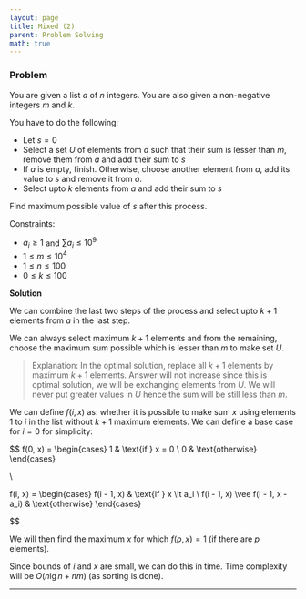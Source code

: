 ```yaml
---
layout: page
title: Mixed (2)
parent: Problem Solving
math: true
---
```


### Problem

You are given a list $a$ of $n$ integers. You are also given a
non-negative integers $m$ and $k$.

You have to do the following:
- Let $s = 0$
- Select a set $U$ of elements from $a$ such that their sum is
  lesser than $m$, remove them from $a$ and add their sum to $s$
- If $a$ is empty, finish. Otherwise, choose another element from $a$,
  add its value to $s$ and remove it from $a$.
- Select upto $k$ elements from $a$ and add their sum to $s$

Find maximum possible value of $s$ after this process.

Constraints:
- $a_i \ge 1$ and $\sum{a_i} \le 10^9$
- $1 \le m \le 10^4$
- $1 \le n \le 100$
- $0 \le k \le 100$

**Solution**

We can combine the last two steps of the process and select upto
$k+1$ elements from $a$ in the last step.

We can always select maximum $k+1$ elements and from the remaining,
choose the maximum sum possible which is lesser than $m$ to make set $U$.

> Explanation: In the optimal solution, replace all $k+1$ elements by maximum
> $k+1$ elements. Answer will not increase since this is optimal solution,
> we will be exchanging elements from $U$. We will never put greater values in
> $U$ hence the sum will be still less than $m$.

We can define $f(i, x)$ as: whether it is possible to make sum
$x$ using elements $1$ to $i$ in the list without $k+1$ maximum elements.
We can define a base case for $i = 0$ for simplicity:

$$
f(0, x) = \begin{cases}
1 & \text{if } x = 0 \\
0 & \text{otherwise}
\end{cases}

\\

f(i, x) = \begin{cases}
f(i - 1, x) & \text{if } x \lt a_i \\
f(i - 1, x) \vee f(i - 1, x - a_i) & \text{otherwise}
\end{cases}

$$

We will then find the maximum $x$ for which $f(p, x) = 1$ (if there are $p$ elements).

Since bounds of $i$ and $x$ are small, we can do this in time.
Time complexity will be $O(n\lg{n} + nm)$ (as sorting is done).

***